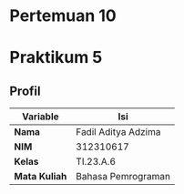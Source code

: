 # Pertemuan 10
# Praktikum 5

## Profil
| Variable | Isi |
| -------- | --- |
| **Nama** | Fadil Aditya Adzima |
| **NIM** |  312310617 |
| **Kelas** | TI.23.A.6 |
| **Mata Kuliah** | Bahasa Pemrograman |

